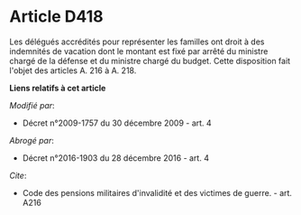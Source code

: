 # Article D418

Les délégués accrédités pour représenter les familles ont droit à des indemnités de vacation dont le montant est fixé par
arrêté du ministre chargé de la défense et du ministre chargé du budget. Cette disposition fait l'objet des articles A. 216 à
A. 218.

**Liens relatifs à cet article**

_Modifié par_:

  - Décret n°2009-1757 du 30 décembre 2009 - art. 4

_Abrogé par_:

  - Décret n°2016-1903 du 28 décembre 2016 - art. 4

_Cite_:

  - Code des pensions militaires d'invalidité et des victimes de guerre. - art. A216
